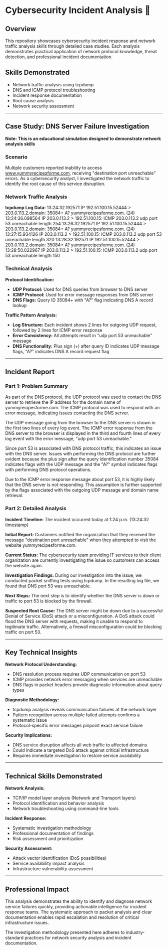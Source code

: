 # Cybersecurity Incident Analysis 📓

## Overview
This repository showcases cybersecurity incident response and network traffic analysis skills through detailed case studies. Each analysis demonstrates practical application of network protocol knowledge, threat detection, and professional incident documentation.

## Skills Demonstrated
- Network traffic analysis using tcpdump
- DNS and ICMP protocol troubleshooting
- Incident response documentation
- Root cause analysis
- Network security assessment

---

## Case Study: DNS Server Failure Investigation
**Note: This is an educational simulation designed to demonstrate network analysis skills**

### Scenario
Multiple customers reported inability to access www.yummyrecipesforme.com, receiving "destination port unreachable" errors. As a cybersecurity analyst, I investigated the network traffic to identify the root cause of this service disruption.

### Network Traffic Analysis

**tcpdump Log Data:**
13:24:32.192571 IP 192.51.100.15.52444 > 203.0.113.2.domain: 35084+ A?
yummyrecipesforme.com. (24)
13:24:36.098564 IP 203.0.113.2 > 192.51.100.15: ICMP 203.0.113.2
udp port 53 unreachable length 254
13:26:32.192571 IP 192.51.100.15.52444 > 203.0.113.2.domain: 35084+ A?
yummyrecipesforme.com. (24)
13:27:15.934126 IP 203.0.113.2 > 192.51.100.15: ICMP 203.0.113.2
udp port 53 unreachable length 320
13:28:32.192571 IP 192.51.100.15.52444 > 203.0.113.2.domain: 35084+ A?
yummyrecipesforme.com. (24)
13:28:50.022967 IP 203.0.113.2 > 192.51.100.15: ICMP 203.0.113.2
udp port 53 unreachable length 150

### Technical Analysis

**Protocol Identification:**
- **UDP Protocol:** Used for DNS queries from browser to DNS server
- **ICMP Protocol:** Used for error message responses from DNS server
- **DNS Flags:** Query ID 35084+ with "A?" flag indicating DNS A record lookup

**Traffic Pattern Analysis:**
- **Log Structure:** Each incident shows 2 lines for outgoing UDP request, followed by 2 lines for ICMP error response
- **Error Consistency:** All attempts result in "udp port 53 unreachable" message
- **DNS Functionality:** Plus sign (+) after query ID indicates UDP message flags, "A?" indicates DNS A record request flag

---

## Incident Report

### Part 1: Problem Summary

As part of the DNS protocol, the UDP protocol was used to contact the DNS server to retrieve the IP address for the domain name of yummyrecipesforme.com. The ICMP protocol was used to respond with an error message, indicating issues contacting the DNS server. 

The UDP message going from the browser to the DNS server is shown in the first two lines of every log event. The ICMP error response from the DNS server to the browser is displayed in the third and fourth lines of every log event with the error message, "udp port 53 unreachable." 

Since port 53 is associated with DNS protocol traffic, this indicates an issue with the DNS server. Issues with performing the DNS protocol are further evident because the plus sign after the query identification number 35084 indicates flags with the UDP message and the "A?" symbol indicates flags with performing DNS protocol operations. 

Due to the ICMP error response message about port 53, it is highly likely that the DNS server is not responding. This assumption is further supported by the flags associated with the outgoing UDP message and domain name retrieval.

### Part 2: Detailed Analysis

**Incident Timeline:** The incident occurred today at 1:24 p.m. (13:24:32 timestamp)

**Initial Report:** Customers notified the organization that they received the message "destination port unreachable" when they attempted to visit the website yummyrecipesforme.com.

**Current Status:** The cybersecurity team providing IT services to their client organization are currently investigating the issue so customers can access the website again.

**Investigation Findings:** During our investigation into the issue, we conducted packet sniffing tests using tcpdump. In the resulting log file, we found that DNS port 53 was unreachable.

**Next Steps:** The next step is to identify whether the DNS server is down or traffic to port 53 is blocked by the firewall.

**Suspected Root Cause:** The DNS server might be down due to a successful Denial of Service (DoS) attack or a misconfiguration. A DoS attack could flood the DNS server with requests, making it unable to respond to legitimate traffic. Alternatively, a firewall misconfiguration could be blocking traffic on port 53.

---

## Key Technical Insights

**Network Protocol Understanding:**
- DNS resolution process requires UDP communication on port 53
- ICMP provides network error messaging when services are unreachable
- DNS flags in packet headers provide diagnostic information about query types

**Diagnostic Methodology:**
- tcpdump analysis reveals communication failures at the network layer
- Pattern recognition across multiple failed attempts confirms a systematic issue
- Protocol-specific error messages pinpoint exact service failure

**Security Implications:**
- DNS service disruption affects all web traffic to affected domains
- Could indicate a targeted DoS attack against critical infrastructure
- Requires immediate investigation to restore service availability

---

## Technical Skills Demonstrated

**Network Analysis:**
- TCP/IP model layer analysis (Network and Transport layers)
- Protocol identification and behavior analysis
- Network troubleshooting using command-line tools

**Incident Response:**
- Systematic investigation methodology
- Professional documentation of findings
- Risk assessment and prioritization

**Security Assessment:**
- Attack vector identification (DoS possibilities)
- Service availability impact analysis
- Infrastructure vulnerability assessment

---

## Professional Impact

This analysis demonstrates the ability to identify and diagnose network service failures quickly, providing actionable intelligence for incident response teams. The systematic approach to packet analysis and clear documentation enables rapid escalation and resolution of critical infrastructure issues.

The investigation methodology presented here adheres to industry-standard practices for network security analysis and incident documentation.
